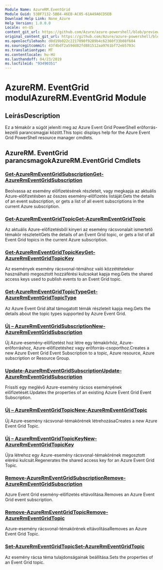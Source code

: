 ```yaml
---
Module Name: AzureRM.EventGrid
Module Guid: 53BF7132-5BB4-46EB-AC05-61A49A6CD5EB
Download Help Link: None_Azure
Help Version: 1.0.0.0
Locale: en-US
content_git_url: https://github.com/Azure/azure-powershell/blob/preview/src/ResourceManager/EventGrid/Commands.EventGrid/help/AzureRM.EventGrid.md
original_content_git_url: https://github.com/Azure/azure-powershell/blob/preview/src/ResourceManager/EventGrid/Commands.EventGrid/help/AzureRM.EventGrid.md
ms.openlocfilehash: d0d19b022c2217090f9289b4c62360f33b08f604
ms.sourcegitcommit: 43f4bdf2a59dd82fd881512aa9761bf72eb5703c
ms.translationtype: MT
ms.contentlocale: hu-HU
ms.lasthandoff: 04/23/2019
ms.locfileid: "93490351"
---
```

# <span data-ttu-id="03316-101">AzureRM. EventGrid modul</span><span class="sxs-lookup"><span data-stu-id="03316-101">AzureRM.EventGrid Module</span></span>
## <span data-ttu-id="03316-102">Leírás</span><span class="sxs-lookup"><span data-stu-id="03316-102">Description</span></span>
<span data-ttu-id="03316-103">Ez a témakör a súgót jeleníti meg az Azure Event Grid PowerShell erőforrás-kezelő parancsmagjai között.</span><span class="sxs-lookup"><span data-stu-id="03316-103">This topic displays help for the Azure Event Grid PowerShell resource manager cmdlets.</span></span>

## <span data-ttu-id="03316-104">AzureRM. EventGrid parancsmagok</span><span class="sxs-lookup"><span data-stu-id="03316-104">AzureRM.EventGrid Cmdlets</span></span>
### [<span data-ttu-id="03316-105">Get-AzureRmEventGridSubscription</span><span class="sxs-lookup"><span data-stu-id="03316-105">Get-AzureRmEventGridSubscription</span></span>](Get-AzureRmEventGridSubscription.md)
<span data-ttu-id="03316-106">Beolvassa az esemény előfizetésének részleteit, vagy megkapja az aktuális Azure-előfizetésben az összes esemény-előfizetés listáját.</span><span class="sxs-lookup"><span data-stu-id="03316-106">Gets the details of an event subscription, or gets a list of all event subscriptions in the current Azure subscription.</span></span>

### [<span data-ttu-id="03316-107">Get-AzureRmEventGridTopic</span><span class="sxs-lookup"><span data-stu-id="03316-107">Get-AzureRmEventGridTopic</span></span>](Get-AzureRmEventGridTopic.md)
<span data-ttu-id="03316-108">Az aktuális Azure-előfizetésből kinyeri az esemény rácsvonalait ismertető témakör részleteit</span><span class="sxs-lookup"><span data-stu-id="03316-108">Gets the details of an Event Grid topic, or gets a list of all Event Grid topics in the current Azure subscription.</span></span>

### [<span data-ttu-id="03316-109">Get-AzureRmEventGridTopicKey</span><span class="sxs-lookup"><span data-stu-id="03316-109">Get-AzureRmEventGridTopicKey</span></span>](Get-AzureRmEventGridTopicKey.md)
<span data-ttu-id="03316-110">Az események esemény rácsvonal-témához való közzétételekor használható megosztott hozzáférési kulcsokat kapja meg.</span><span class="sxs-lookup"><span data-stu-id="03316-110">Gets the shared access keys used to publish events to an Event Grid topic.</span></span>

### [<span data-ttu-id="03316-111">Get-AzureRmEventGridTopicType</span><span class="sxs-lookup"><span data-stu-id="03316-111">Get-AzureRmEventGridTopicType</span></span>](Get-AzureRmEventGridTopicType.md)
<span data-ttu-id="03316-112">Az Azure Event Grid által támogatott témák részleteit kapja meg.</span><span class="sxs-lookup"><span data-stu-id="03316-112">Gets the details about the topic types supported by Azure Event Grid.</span></span>

### [<span data-ttu-id="03316-113">Új – AzureRmEventGridSubscription</span><span class="sxs-lookup"><span data-stu-id="03316-113">New-AzureRmEventGridSubscription</span></span>](New-AzureRmEventGridSubscription.md)
<span data-ttu-id="03316-114">Új Azure-esemény-előfizetést hoz létre egy témakörhöz, Azure-erőforráshoz, Azure-előfizetéshez vagy erőforrás-csoporthoz.</span><span class="sxs-lookup"><span data-stu-id="03316-114">Creates a new Azure Event Grid Event Subscription to a topic, Azure resource, Azure subscription or Resource Group.</span></span>

### [<span data-ttu-id="03316-115">Update-AzureRmEventGridSubscription</span><span class="sxs-lookup"><span data-stu-id="03316-115">Update-AzureRmEventGridSubscription</span></span>](Update-AzureRmEventGridSubscription.md)
<span data-ttu-id="03316-116">Frissíti egy meglévő Azure-esemény rácsos eseményének előfizetését.</span><span class="sxs-lookup"><span data-stu-id="03316-116">Updates the properties of an existing Azure Event Grid Event Subscription.</span></span>

### [<span data-ttu-id="03316-117">Új – AzureRmEventGridTopic</span><span class="sxs-lookup"><span data-stu-id="03316-117">New-AzureRmEventGridTopic</span></span>](New-AzureRmEventGridTopic.md)
<span data-ttu-id="03316-118">Új Azure-esemény rácsvonal-témakörének létrehozása</span><span class="sxs-lookup"><span data-stu-id="03316-118">Creates a new Azure Event Grid Topic.</span></span>

### [<span data-ttu-id="03316-119">Új – AzureRmEventGridTopicKey</span><span class="sxs-lookup"><span data-stu-id="03316-119">New-AzureRmEventGridTopicKey</span></span>](New-AzureRmEventGridTopicKey.md)
<span data-ttu-id="03316-120">Újra létrehoz egy Azure-esemény rácsvonal-témakörének megosztott elérési kulcsát.</span><span class="sxs-lookup"><span data-stu-id="03316-120">Regenerates the shared access key for an Azure Event Grid Topic.</span></span>

### [<span data-ttu-id="03316-121">Remove-AzureRmEventGridSubscription</span><span class="sxs-lookup"><span data-stu-id="03316-121">Remove-AzureRmEventGridSubscription</span></span>](Remove-AzureRmEventGridSubscription.md)
<span data-ttu-id="03316-122">Azure Event Grid esemény-előfizetés eltávolítása.</span><span class="sxs-lookup"><span data-stu-id="03316-122">Removes an Azure Event Grid event subscription.</span></span>

### [<span data-ttu-id="03316-123">Remove-AzureRmEventGridTopic</span><span class="sxs-lookup"><span data-stu-id="03316-123">Remove-AzureRmEventGridTopic</span></span>](Remove-AzureRmEventGridTopic.md)
<span data-ttu-id="03316-124">Azure-esemény rácsvonal-témakörének eltávolítása</span><span class="sxs-lookup"><span data-stu-id="03316-124">Removes an Azure Event Grid Topic.</span></span>

### [<span data-ttu-id="03316-125">Set-AzureRmEventGridTopic</span><span class="sxs-lookup"><span data-stu-id="03316-125">Set-AzureRmEventGridTopic</span></span>](Set-AzureRmEventGridTopic.md)
<span data-ttu-id="03316-126">Az esemény rácsa téma tulajdonságainak beállítása.</span><span class="sxs-lookup"><span data-stu-id="03316-126">Sets the properties of an Event Grid topic.</span></span>
